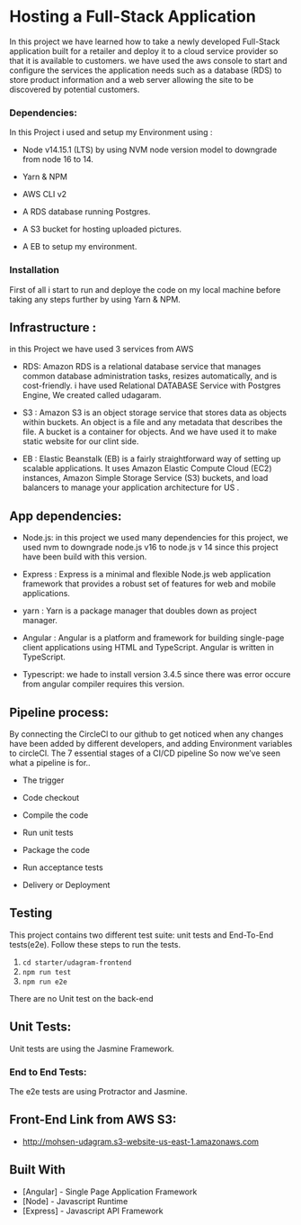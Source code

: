 # Hosting a Full-Stack Application



In this project we have learned how to take a newly developed Full-Stack application built for a retailer and deploy it to a cloud service provider so that it is available to customers. we have used the aws console to start and configure the services the application needs such as a database (RDS) to store product information and a web server allowing the site to be discovered by potential customers. 


### Dependencies:

In this Project i used and setup my Environment using :

- Node v14.15.1 (LTS) by using NVM node version model to downgrade from node 16 to 14.

- Yarn & NPM 

- AWS CLI v2

- A RDS database running Postgres.

- A S3 bucket for hosting uploaded pictures.

- A EB to setup my environment.



### Installation
First of all i start to run and deploye the code on my local machine before taking any steps further by using Yarn & NPM.

## Infrastructure : 
in this Project we have used 3 services from AWS 
- RDS: Amazon RDS is a relational database service that manages common database administration tasks, resizes automatically, and is cost-friendly.
i have used Relational DATABASE Service with Postgres Engine, We created called udagaram. 

- S3 : Amazon S3 is an object storage service that stores data as objects within buckets. An object is a file and any metadata that describes the file. A bucket is a container for objects. 
And we have used it to make static website for our clint side. 

 - EB : Elastic Beanstalk (EB) is a fairly straightforward way of setting up scalable applications. It uses Amazon Elastic Compute Cloud (EC2) instances, Amazon Simple Storage Service (S3) buckets, and load balancers to manage your application architecture for US . 

 ## App dependencies: 
- Node.js:  in this project we used many dependencies for this project, 
 we used nvm to downgrade node.js v16 to node.js v 14 since this project have been build with this version.

 - Express : Express is a minimal and flexible Node.js web application framework that provides a robust set of features for web and mobile applications.
- yarn : Yarn is a package manager that doubles down as project manager.

 - Angular : Angular is a platform and framework for building single-page client applications using HTML and TypeScript. Angular is written in TypeScript.

- Typescript: we hade to install version 3.4.5 since there was error occure from angular compiler requires this version. 

## Pipeline process: 
By connecting the CircleCl to our github to get noticed when any changes have been added by different developers, and adding Environment variables to circleCl. The 7 essential stages of a CI/CD pipeline So now we’ve seen what a pipeline is for..

- The trigger

- Code checkout

- Compile the code

- Run unit tests

- Package the code

- Run acceptance tests

- Delivery or Deployment

## Testing

This project contains two different test suite: unit tests and End-To-End tests(e2e). Follow these steps to run the tests.

1. `cd starter/udagram-frontend`
1. `npm run test`
1. `npm run e2e`

There are no Unit test on the back-end

## Unit Tests:
  Unit tests are using the Jasmine Framework.

### End to End Tests:
The e2e tests are using Protractor and Jasmine.

## Front-End Link from AWS S3:
- http://mohsen-udagram.s3-website-us-east-1.amazonaws.com


## Built With

- [Angular] - Single Page Application Framework
- [Node] - Javascript Runtime
- [Express] - Javascript API Framework



